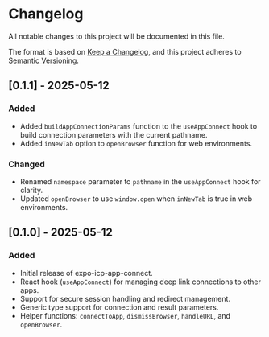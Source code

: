 # Changelog

All notable changes to this project will be documented in this file.

The format is based on [Keep a Changelog](https://keepachangelog.com/en/1.0.0/),
and this project adheres to [Semantic Versioning](https://semver.org/spec/v2.0.0.html).

## [0.1.1] - 2025-05-12

### Added
- Added `buildAppConnectionParams` function to the `useAppConnect` hook to build connection parameters with the current pathname.
- Added `inNewTab` option to `openBrowser` function for web environments.

### Changed
- Renamed `namespace` parameter to `pathname` in the `useAppConnect` hook for clarity.
- Updated `openBrowser` to use `window.open` when `inNewTab` is true in web environments.

## [0.1.0] - 2025-05-12

### Added
- Initial release of expo-icp-app-connect.
- React hook (`useAppConnect`) for managing deep link connections to other apps.
- Support for secure session handling and redirect management.
- Generic type support for connection and result parameters.
- Helper functions: `connectToApp`, `dismissBrowser`, `handleURL`, and `openBrowser`.